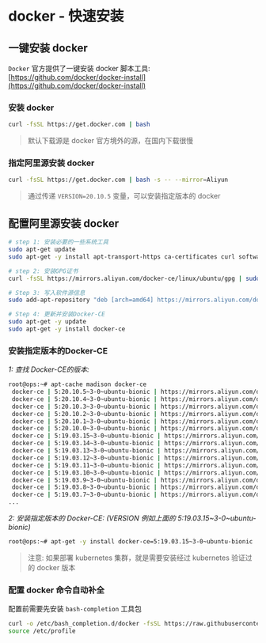 # docker - 快速安装


## 一键安装 docker

`Docker` 官方提供了一键安装 docker 脚本工具: [https://github.com/docker/docker-install](https://github.com/docker/docker-install)

### 安装 docker

```bash
curl -fsSL https://get.docker.com | bash
```

> 默认下载源是 docker 官方境外的源，在国内下载很慢

### 指定阿里源安装 docker

```bash
curl -fsSL https://get.docker.com | bash -s -- --mirror=Aliyun
```

> 通过传递 `VERSION=20.10.5` 变量，可以安装指定版本的 docker

## 配置阿里源安装 docker

```bash
# step 1: 安装必要的一些系统工具
sudo apt-get update
sudo apt-get -y install apt-transport-https ca-certificates curl software-properties-common

# step 2: 安装GPG证书
curl -fsSL https://mirrors.aliyun.com/docker-ce/linux/ubuntu/gpg | sudo apt-key add -

# Step 3: 写入软件源信息
sudo add-apt-repository "deb [arch=amd64] https://mirrors.aliyun.com/docker-ce/linux/ubuntu $(lsb_release -cs) stable"

# Step 4: 更新并安装Docker-CE
sudo apt-get -y update
sudo apt-get -y install docker-ce
```

### 安装指定版本的Docker-CE

*1: 查找 Docker-CE的版本:*

```bash
root@ops:~# apt-cache madison docker-ce
 docker-ce | 5:20.10.5~3-0~ubuntu-bionic | https://mirrors.aliyun.com/docker-ce/linux/ubuntu bionic/stable amd64 Packages
 docker-ce | 5:20.10.4~3-0~ubuntu-bionic | https://mirrors.aliyun.com/docker-ce/linux/ubuntu bionic/stable amd64 Packages
 docker-ce | 5:20.10.3~3-0~ubuntu-bionic | https://mirrors.aliyun.com/docker-ce/linux/ubuntu bionic/stable amd64 Packages
 docker-ce | 5:20.10.2~3-0~ubuntu-bionic | https://mirrors.aliyun.com/docker-ce/linux/ubuntu bionic/stable amd64 Packages
 docker-ce | 5:20.10.1~3-0~ubuntu-bionic | https://mirrors.aliyun.com/docker-ce/linux/ubuntu bionic/stable amd64 Packages
 docker-ce | 5:20.10.0~3-0~ubuntu-bionic | https://mirrors.aliyun.com/docker-ce/linux/ubuntu bionic/stable amd64 Packages
 docker-ce | 5:19.03.15~3-0~ubuntu-bionic | https://mirrors.aliyun.com/docker-ce/linux/ubuntu bionic/stable amd64 Packages
 docker-ce | 5:19.03.14~3-0~ubuntu-bionic | https://mirrors.aliyun.com/docker-ce/linux/ubuntu bionic/stable amd64 Packages
 docker-ce | 5:19.03.13~3-0~ubuntu-bionic | https://mirrors.aliyun.com/docker-ce/linux/ubuntu bionic/stable amd64 Packages
 docker-ce | 5:19.03.12~3-0~ubuntu-bionic | https://mirrors.aliyun.com/docker-ce/linux/ubuntu bionic/stable amd64 Packages
 docker-ce | 5:19.03.11~3-0~ubuntu-bionic | https://mirrors.aliyun.com/docker-ce/linux/ubuntu bionic/stable amd64 Packages
 docker-ce | 5:19.03.10~3-0~ubuntu-bionic | https://mirrors.aliyun.com/docker-ce/linux/ubuntu bionic/stable amd64 Packages
 docker-ce | 5:19.03.9~3-0~ubuntu-bionic | https://mirrors.aliyun.com/docker-ce/linux/ubuntu bionic/stable amd64 Packages
 docker-ce | 5:19.03.8~3-0~ubuntu-bionic | https://mirrors.aliyun.com/docker-ce/linux/ubuntu bionic/stable amd64 Packages
 docker-ce | 5:19.03.7~3-0~ubuntu-bionic | https://mirrors.aliyun.com/docker-ce/linux/ubuntu bionic/stable amd64 Packages
...
```

*2: 安装指定版本的 Docker-CE: (VERSION 例如上面的 5:19.03.15~3-0~ubuntu-bionic)*

```bash
root@ops:~# apt-get -y install docker-ce=5:19.03.15~3-0~ubuntu-bionic
```

> 注意: 如果部署 kubernetes 集群，就是需要安装经过 kubernetes 验证过的 docker 版本

### 配置 docker 命令自动补全

配置前需要先安装 `bash-completion` 工具包

```bash
curl -o /etc/bash_completion.d/docker -fsSL https://raw.githubusercontent.com/docker/cli/master/contrib/completion/bash/docker
source /etc/profile
```
